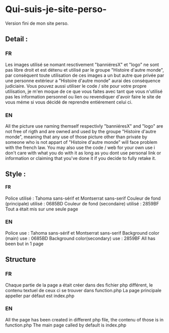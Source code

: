 # Qui-suis-je-site-perso-
Version fini de mon site perso.

## Detail :
### FR
Les images utilisé se nomant resctivement "banniéresX" et "logo" ne sont pas libre droit et est détenu et utilisé par le groupe "Histoire d'autre monde", par conséquent toute utilisation de ces images a un but autre que privée par une personne extérieur a "Histoire d'autre monde" aurai des conséquence judiciaire.
Vous pouvez aussi utiliser le code / site pour votre propre utilisation, je m'en moque de ce que vous faites avec tant que vous n'utilisé pas les information personnel ou lien ou revendiquer d'avoir faire le site de vous méme si vous décidé de reprendre entiérement celui ci.

### EN
All the picture use naming themself respectivly "banniéresX" and "logo" are not free of rigth and are owned and used by the groupe "Histoire d'autre monde", meaning that any use of those picture other than private by someone who is not appart of "Histoire d'autre monde"  will face problem with the french law.
You may also use the code / web for your own use i don't care with what you do with it as long as you dont use personal link or information or claiming that you've done it if you decide to fully retake it.


## Style :
#### FR

Police utilisé : Tahoma sans-sérif et Montserrat sans-serif
Couleur de fond (principale) utilisé : 0685BD
Couleur de fond (secondaire) utilisé : 2859BF
Tout a était mis sur une seule page

### EN

Police use : Tahoma sans-sérif et Montserrat sans-serif
Background color (main) use : 0685BD
Background color(secondary) use : 2859BF
All has been but in 1 page

## Structure
### FR

Chaque partie de la page a était créer dans des fichier php différent, le contenu textuel de ceux ci se trouver dans function.php
La page principale appeller par défaut est index.php

### EN
All the page has been created in different php file, the contenu of those is in function.php
The main page called by default is index.php






